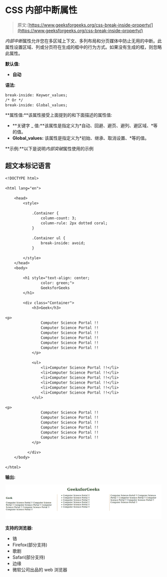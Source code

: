 # CSS 内部中断属性

> 原文:[https://www.geeksforgeeks.org/css-break-inside-property/](https://www.geeksforgeeks.org/css-break-inside-property/)

*内部中断*属性允许您在多区域上下文、多列布局和分页媒体中防止无用的中断。此属性设置区域、列或分页符在生成的框中的行为方式。如果没有生成的框，则忽略此属性。

**默认值:**

*   **自动**

**语法:**

```
break-inside: Keywor_values;
/* Or */
break-inside: Global_values;
```

**属性值:**该属性接受上面提到的和下面描述的属性值:

*   **关键字 _ 值:**该属性是指定义为*自动、回避、避页、避列、避区域、*等的值。
*   **Global_values:** 该属性是指定义为*初始、继承、取消设置、*等的值。

**示例:**以下是说明*内部突破*属性使用的示例

## 超文本标记语言

```
<!DOCTYPE html>

<html lang="en">

    <head>
        <style>

            .Container {
                column-count: 3;
                column-rule: 2px dotted coral;
            }

            .Container ul {
                break-inside: avoid;
            }

        </style>
    </head>
    <body>

        <h1 style="text-align: center;
                color: green;">
                GeeksforGeeks
        </h1>

        <div class="Container">
            <h3>Geek</h3>

<p>
                Computer Science Portal !!
                Computer Science Portal !!
                Computer Science Portal !!
                Computer Science Portal !!
                Computer Science Portal !!
                Computer Science Portal !!
            </p>

            <ul>
                <li>Computer Science Portal !!</li>
                <li>Computer Science Portal !!</li>
                <li>Computer Science Portal !!</li>
                <li>Computer Science Portal !!</li>
                <li>Computer Science Portal !!</li>
                <li>Computer Science Portal !!</li>
            </ul>

<p>
                Computer Science Portal !!
                Computer Science Portal !!
                Computer Science Portal !!
                Computer Science Portal !!
                Computer Science Portal !!
                Computer Science Portal !!
            </p>

          </div>
    </body>

</html>
```

**输出:**

![](img/7c2d70eccb28619e15c51f9376849bad.png)

**支持的浏览器:**

*   铬
*   Firefox(部分支持)
*   歌剧
*   Safari(部分支持)
*   边缘
*   微软公司出品的 web 浏览器